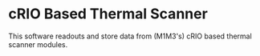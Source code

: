 # cRIO Based Thermal Scanner

This software readouts and store data from (M1M3's) cRIO based thermal scanner modules.
